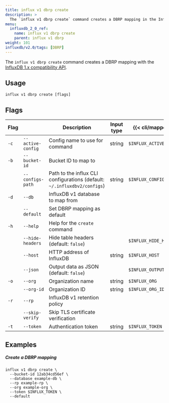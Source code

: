 ```yaml
---
title: influx v1 dbrp create
description: >
  The `influx v1 dbrp create` command creates a DBRP mapping in the InfluxDB 1.x compatibility API.
menu:
  influxdb_2_0_ref:
    name: influx v1 dbrp create
    parent: influx v1 dbrp
weight: 101
influxdb/v2.0/tags: [DBRP]
---
```


The `influx v1 dbrp create` command creates a DBRP mapping with the [InfluxDB 1.x compatibility API](/influxdb/v2.0/reference/api/influxdb-1x/).

## Usage
```
influx v1 dbrp create [flags]
```

## Flags
| Flag  |                   | Description                                                                                | Input type | {{< cli/mapped >}}      |
|-------|-------------------|--------------------------------------------------------------------------------------------|------------|-------------------------|
| `-c`  | `--active-config` | Config name to use for command                                                             | string     | `$INFLUX_ACTIVE_CONFIG` |
| `-b`  | `--bucket-id`     | Bucket ID to map to                                                                                 |            |                         |
|       | `--configs-path`  | Path to the influx CLI configurations (default: `~/.influxdbv2/configs`)                   | string     | `$INFLUX_CONFIGS_PATH`  |
| `-d`  | `--db`            | InfluxDB v1 database to map from                                                                    |            |                         |
|       | `--default`       | Set DBRP mapping as default   |            |                         |
| `-h`  | `--help`          | Help for the `create` command                                                              |            |                         |
|       | `--hide-headers`  | Hide table headers (default: `false`)                                                  |            | `$INFLUX_HIDE_HEADERS`  |
|       | `--host`          | HTTP address of InfluxDB                                                                   | string     | `$INFLUX_HOST`          |
|       | `--json`          | Output data as JSON (default: `false`)                                                     |            | `$INFLUX_OUTPUT_JSON`   |
| `-o`  | `--org`           | Organization name                                                                          | string     | `$INFLUX_ORG`           |
|       | `--org-id`        | Organization ID                                                                            | string     | `$INFLUX_ORG_ID`        |
| `-r`  | `--rp`            | InfluxDB v1 retention policy                                                               |            |                         |
|      | `--skip-verify`   | Skip TLS certificate verification                                                          |            |                         |
| `-t`  | `--token`         | Authentication token                                                                       | string     | `$INFLUX_TOKEN`         |


## Examples

##### Create a DBRP mapping
```
influx v1 dbrp create \
  --bucket-id 12ab34cd56ef \
  --database example-db \
  --rp example-rp \
  --org example-org \
  --token $INFLUX_TOKEN \
  --default
```
